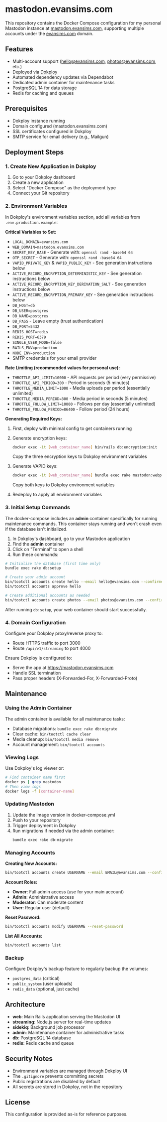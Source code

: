 # mastodon.evansims.com

This repository contains the Docker Compose configuration for my personal Mastodon instance at [mastodon.evansims.com](https://mastodon.evansims.com), supporting multiple accounts under the [evansims.com](https://evansims.com) domain.

## Features

- Multi-account support (hello@evansims.com, photos@evansims.com, etc.)
- Deployed via [Dokploy](https://dokploy.com)
- Automated dependency updates via Dependabot
- Dedicated admin container for maintenance tasks
- PostgreSQL 14 for data storage
- Redis for caching and queues

## Prerequisites

- Dokploy instance running
- Domain configured (mastodon.evansims.com)
- SSL certificates configured in Dokploy
- SMTP service for email delivery (e.g., Mailgun)

## Deployment Steps

### 1. Create New Application in Dokploy

1. Go to your Dokploy dashboard
2. Create a new application
3. Select "Docker Compose" as the deployment type
4. Connect your Git repository

### 2. Environment Variables

In Dokploy's environment variables section, add all variables from `.env.production.example`:

**Critical Variables to Set:**

- `LOCAL_DOMAIN=evansims.com`
- `WEB_DOMAIN=mastodon.evansims.com`
- `SECRET_KEY_BASE` - Generate with: `openssl rand -base64 64`
- `OTP_SECRET` - Generate with: `openssl rand -base64 64`
- `VAPID_PRIVATE_KEY` & `VAPID_PUBLIC_KEY` - See generation instructions below
- `ACTIVE_RECORD_ENCRYPTION_DETERMINISTIC_KEY` - See generation instructions below
- `ACTIVE_RECORD_ENCRYPTION_KEY_DERIVATION_SALT` - See generation instructions below
- `ACTIVE_RECORD_ENCRYPTION_PRIMARY_KEY` - See generation instructions below
- `DB_HOST=db`
- `DB_USER=postgres`
- `DB_NAME=postgres`
- `DB_PASS` - Leave empty (trust authentication)
- `DB_PORT=5432`
- `REDIS_HOST=redis`
- `REDIS_PORT=6379`
- `SINGLE_USER_MODE=false`
- `RAILS_ENV=production`
- `NODE_ENV=production`
- SMTP credentials for your email provider

**Rate Limiting (recommended values for personal use):**
- `THROTTLE_API_LIMIT=10000` - API requests per period (very permissive)
- `THROTTLE_API_PERIOD=300` - Period in seconds (5 minutes)
- `THROTTLE_MEDIA_LIMIT=1000` - Media uploads per period (essentially unlimited)
- `THROTTLE_MEDIA_PERIOD=300` - Media period in seconds (5 minutes)
- `THROTTLE_FOLLOW_LIMIT=10000` - Follows per day (essentially unlimited)
- `THROTTLE_FOLLOW_PERIOD=86400` - Follow period (24 hours)

**Generating Required Keys:**

1. First, deploy with minimal config to get containers running
2. Generate encryption keys:

   ```bash
   docker exec -it [web_container_name] bin/rails db:encryption:init
   ```

   Copy the three encryption keys to Dokploy environment variables

3. Generate VAPID keys:

   ```bash
   docker exec -it [web_container_name] bundle exec rake mastodon:webpush:generate_vapid_key
   ```

   Copy both keys to Dokploy environment variables

4. Redeploy to apply all environment variables

### 3. Initial Setup Commands

The docker-compose includes an **admin** container specifically for running maintenance commands. This container stays running and won't crash even if the database isn't initialized.

1. In Dokploy's dashboard, go to your Mastodon application
2. Find the **admin** container
3. Click on "Terminal" to open a shell
4. Run these commands:

```bash
# Initialize the database (first time only)
bundle exec rake db:setup

# Create your admin account
bin/tootctl accounts create hello --email hello@evansims.com --confirmed --role Owner
bin/tootctl accounts approve hello

# Create additional accounts as needed
bin/tootctl accounts create photos --email photos@evansims.com --confirmed --role Moderator
```

After running `db:setup`, your web container should start successfully.

### 4. Domain Configuration

Configure your Dokploy proxy/reverse proxy to:
- Route HTTPS traffic to port 3000
- Route `/api/v1/streaming` to port 4000

Ensure Dokploy is configured to:
- Serve the app at https://mastodon.evansims.com
- Handle SSL termination
- Pass proper headers (X-Forwarded-For, X-Forwarded-Proto)

## Maintenance

### Using the Admin Container

The admin container is available for all maintenance tasks:

- Database migrations: `bundle exec rake db:migrate`
- Clear cache: `bin/tootctl cache clear`
- Media cleanup: `bin/tootctl media remove`
- Account management: `bin/tootctl accounts`

### Viewing Logs

Use Dokploy's log viewer or:

```bash
# Find container name first
docker ps | grep mastodon
# Then view logs
docker logs -f [container-name]
```

### Updating Mastodon

1. Update the image version in docker-compose.yml
2. Push to your repository
3. Trigger deployment in Dokploy
4. Run migrations if needed via the admin container:
   ```bash
   bundle exec rake db:migrate
   ```

### Managing Accounts

**Creating New Accounts:**
```bash
bin/tootctl accounts create USERNAME --email EMAIL@evansims.com --confirmed
```

**Account Roles:**
- **Owner**: Full admin access (use for your main account)
- **Admin**: Administrative access
- **Moderator**: Can moderate content
- **User**: Regular user (default)

**Reset Password:**
```bash
bin/tootctl accounts modify USERNAME --reset-password
```

**List All Accounts:**
```bash
bin/tootctl accounts list
```

### Backup

Configure Dokploy's backup feature to regularly backup the volumes:
- `postgres_data` (critical)
- `public_system` (user uploads)
- `redis_data` (optional, just cache)

## Architecture

- **web**: Main Rails application serving the Mastodon UI
- **streaming**: Node.js server for real-time updates
- **sidekiq**: Background job processor
- **admin**: Maintenance container for administrative tasks
- **db**: PostgreSQL 14 database
- **redis**: Redis cache and queue

## Security Notes

- Environment variables are managed through Dokploy UI
- The `.gitignore` prevents committing secrets
- Public registrations are disabled by default
- All secrets are stored in Dokploy, not in the repository

## License

This configuration is provided as-is for reference purposes.